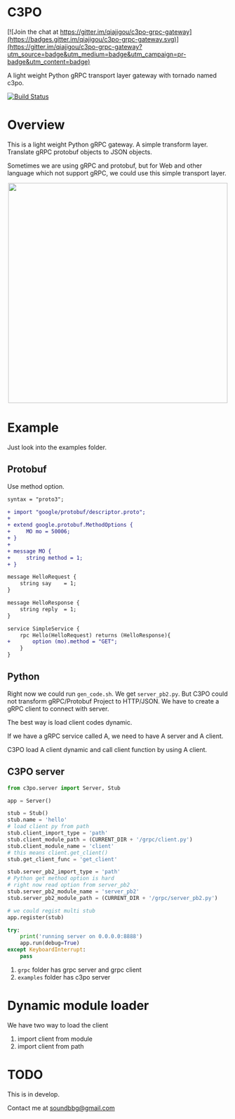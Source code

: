# C3PO

[![Join the chat at https://gitter.im/qiajigou/c3po-grpc-gateway](https://badges.gitter.im/qiajigou/c3po-grpc-gateway.svg)](https://gitter.im/qiajigou/c3po-grpc-gateway?utm_source=badge&utm_medium=badge&utm_campaign=pr-badge&utm_content=badge)

A light weight Python gRPC transport layer gateway with tornado named c3po.

[![Build Status](https://travis-ci.org/qiajigou/c3po-grpc-gateway.svg?branch=master)](https://travis-ci.org/qiajigou/c3po-grpc-gateway)

# Overview

This is a light weight Python gRPC gateway. A simple transform layer. Translate gRPC protobuf objects to JSON objects.

Sometimes we are using gRPC and protobuf, but for Web and other language which not support gRPC, we could use this simple transport layer.

<p align="center">
<img src="images/c3po.png" width="500px">
</p>

# Example

Just look into the examples folder.

## Protobuf

Use method option.

```diff
syntax = "proto3";

+ import "google/protobuf/descriptor.proto";
+
+ extend google.protobuf.MethodOptions {
+     MO mo = 50006;
+ }
+
+ message MO {
+     string method = 1;
+ }

message HelloRequest {
    string say    = 1;
}

message HelloResponse {
    string reply  = 1;
}

service SimpleService {
    rpc Hello(HelloRequest) returns (HelloResponse){
+       option (mo).method = "GET";
    }
}
```

## Python

Right now we could run `gen_code.sh`. We get `server_pb2.py`. But C3PO could not transform gRPC/Protobuf Project to HTTP/JSON. We have to create a gRPC client to connect with server.

The best way is load client codes dynamic.

If we have a gRPC service called A, we need to have A server and A client.

C3PO load A client dynamic and call client function by using A client.

## C3PO server

```python
from c3po.server import Server, Stub

app = Server()

stub = Stub()
stub.name = 'hello'
# load client py from path
stub.client_import_type = 'path'
stub.client_module_path = (CURRENT_DIR + '/grpc/client.py')
stub.client_module_name = 'client'
# this means client.get_client()
stub.get_client_func = 'get_client'

stub.server_pb2_import_type = 'path'
# Python get method option is hard
# right now read option from server_pb2
stub.server_pb2_module_name = 'server_pb2'
stub.server_pb2_module_path = (CURRENT_DIR + '/grpc/server_pb2.py')

# we could regist multi stub
app.register(stub)

try:
    print('running server on 0.0.0.0:8888')
    app.run(debug=True)
except KeyboardInterrupt:
    pass
```

1. `grpc` folder has grpc server and grpc client
2. `examples` folder has c3po server

# Dynamic module loader

We have two way to load the client

1. import client from module
2. import client from path

# TODO

This is in develop.

Contact me at soundbbg@gmail.com
